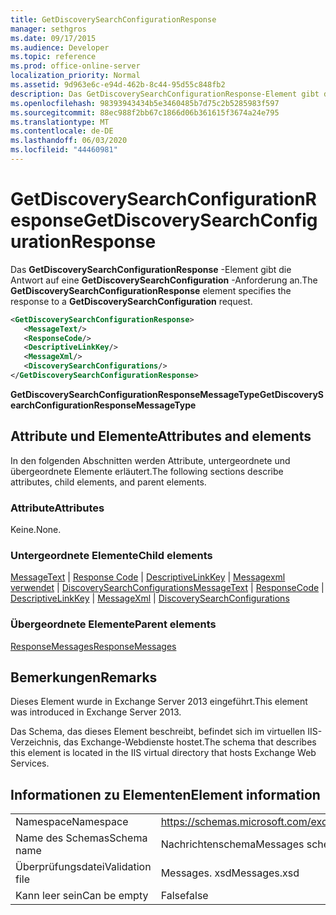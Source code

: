 ```yaml
---
title: GetDiscoverySearchConfigurationResponse
manager: sethgros
ms.date: 09/17/2015
ms.audience: Developer
ms.topic: reference
ms.prod: office-online-server
localization_priority: Normal
ms.assetid: 9d963e6c-e94d-462b-8c44-95d55c848fb2
description: Das GetDiscoverySearchConfigurationResponse-Element gibt die Antwort auf eine GetDiscoverySearchConfiguration-Anforderung an.
ms.openlocfilehash: 98393943434b5e3460485b7d75c2b5285983f597
ms.sourcegitcommit: 88ec988f2bb67c1866d06b361615f3674a24e795
ms.translationtype: MT
ms.contentlocale: de-DE
ms.lasthandoff: 06/03/2020
ms.locfileid: "44460981"
---
```

# <a name="getdiscoverysearchconfigurationresponse"></a><span data-ttu-id="753a5-103">GetDiscoverySearchConfigurationResponse</span><span class="sxs-lookup"><span data-stu-id="753a5-103">GetDiscoverySearchConfigurationResponse</span></span>

<span data-ttu-id="753a5-104">Das **GetDiscoverySearchConfigurationResponse** -Element gibt die Antwort auf eine **GetDiscoverySearchConfiguration** -Anforderung an.</span><span class="sxs-lookup"><span data-stu-id="753a5-104">The **GetDiscoverySearchConfigurationResponse** element specifies the response to a **GetDiscoverySearchConfiguration** request.</span></span> 
  
```XML
<GetDiscoverySearchConfigurationResponse>
   <MessageText/>
   <ResponseCode/>
   <DescriptiveLinkKey/>
   <MessageXml/>
   <DiscoverySearchConfigurations/>
</GetDiscoverySearchConfigurationResponse>
```

 <span data-ttu-id="753a5-105">**GetDiscoverySearchConfigurationResponseMessageType**</span><span class="sxs-lookup"><span data-stu-id="753a5-105">**GetDiscoverySearchConfigurationResponseMessageType**</span></span>
## <a name="attributes-and-elements"></a><span data-ttu-id="753a5-106">Attribute und Elemente</span><span class="sxs-lookup"><span data-stu-id="753a5-106">Attributes and elements</span></span>

<span data-ttu-id="753a5-107">In den folgenden Abschnitten werden Attribute, untergeordnete und übergeordnete Elemente erläutert.</span><span class="sxs-lookup"><span data-stu-id="753a5-107">The following sections describe attributes, child elements, and parent elements.</span></span>
  
### <a name="attributes"></a><span data-ttu-id="753a5-108">Attribute</span><span class="sxs-lookup"><span data-stu-id="753a5-108">Attributes</span></span>

<span data-ttu-id="753a5-109">Keine.</span><span class="sxs-lookup"><span data-stu-id="753a5-109">None.</span></span>
  
### <a name="child-elements"></a><span data-ttu-id="753a5-110">Untergeordnete Elemente</span><span class="sxs-lookup"><span data-stu-id="753a5-110">Child elements</span></span>

<span data-ttu-id="753a5-111">[MessageText](messagetext.md)  |  [Response Code](responsecode.md)  |  [DescriptiveLinkKey](descriptivelinkkey.md)  |  [Messagexml verwendet](messagexml.md)  |  [DiscoverySearchConfigurations](discoverysearchconfigurations.md)</span><span class="sxs-lookup"><span data-stu-id="753a5-111">[MessageText](messagetext.md) | [ResponseCode](responsecode.md) | [DescriptiveLinkKey](descriptivelinkkey.md) | [MessageXml](messagexml.md) | [DiscoverySearchConfigurations](discoverysearchconfigurations.md)</span></span>
  
### <a name="parent-elements"></a><span data-ttu-id="753a5-112">Übergeordnete Elemente</span><span class="sxs-lookup"><span data-stu-id="753a5-112">Parent elements</span></span>

[<span data-ttu-id="753a5-113">ResponseMessages</span><span class="sxs-lookup"><span data-stu-id="753a5-113">ResponseMessages</span></span>](responsemessages.md)
  
## <a name="remarks"></a><span data-ttu-id="753a5-114">Bemerkungen</span><span class="sxs-lookup"><span data-stu-id="753a5-114">Remarks</span></span>

<span data-ttu-id="753a5-115">Dieses Element wurde in Exchange Server 2013 eingeführt.</span><span class="sxs-lookup"><span data-stu-id="753a5-115">This element was introduced in Exchange Server 2013.</span></span>
  
<span data-ttu-id="753a5-116">Das Schema, das dieses Element beschreibt, befindet sich im virtuellen IIS-Verzeichnis, das Exchange-Webdienste hostet.</span><span class="sxs-lookup"><span data-stu-id="753a5-116">The schema that describes this element is located in the IIS virtual directory that hosts Exchange Web Services.</span></span>
  
## <a name="element-information"></a><span data-ttu-id="753a5-117">Informationen zu Elementen</span><span class="sxs-lookup"><span data-stu-id="753a5-117">Element information</span></span>

|||
|:-----|:-----|
|<span data-ttu-id="753a5-118">Namespace</span><span class="sxs-lookup"><span data-stu-id="753a5-118">Namespace</span></span>  <br/> |https://schemas.microsoft.com/exchange/services/2006/messages  <br/> |
|<span data-ttu-id="753a5-119">Name des Schemas</span><span class="sxs-lookup"><span data-stu-id="753a5-119">Schema name</span></span>  <br/> |<span data-ttu-id="753a5-120">Nachrichtenschema</span><span class="sxs-lookup"><span data-stu-id="753a5-120">Messages schema</span></span>  <br/> |
|<span data-ttu-id="753a5-121">Überprüfungsdatei</span><span class="sxs-lookup"><span data-stu-id="753a5-121">Validation file</span></span>  <br/> |<span data-ttu-id="753a5-122">Messages. xsd</span><span class="sxs-lookup"><span data-stu-id="753a5-122">Messages.xsd</span></span>  <br/> |
|<span data-ttu-id="753a5-123">Kann leer sein</span><span class="sxs-lookup"><span data-stu-id="753a5-123">Can be empty</span></span>  <br/> |<span data-ttu-id="753a5-124">False</span><span class="sxs-lookup"><span data-stu-id="753a5-124">false</span></span>  <br/> |
   

